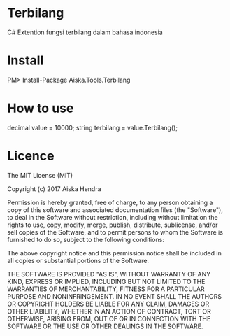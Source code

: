 # Terbilang
C# Extention fungsi terbilang dalam bahasa indonesia

# Install
PM> Install-Package Aiska.Tools.Terbilang

# How to use
decimal value = 10000;
string terbilang = value.Terbilang();

# Licence
The MIT License (MIT)

Copyright (c) 2017 Aiska Hendra

Permission is hereby granted, free of charge, to any person obtaining a copy of this software and associated documentation files (the "Software"), to deal in the Software without restriction, including without limitation the rights to use, copy, modify, merge, publish, distribute, sublicense, and/or sell copies of the Software, and to permit persons to whom the Software is furnished to do so, subject to the following conditions:

The above copyright notice and this permission notice shall be included in all copies or substantial portions of the Software.

THE SOFTWARE IS PROVIDED "AS IS", WITHOUT WARRANTY OF ANY KIND, EXPRESS OR IMPLIED, INCLUDING BUT NOT LIMITED TO THE WARRANTIES OF MERCHANTABILITY, FITNESS FOR A PARTICULAR PURPOSE AND NONINFRINGEMENT. IN NO EVENT SHALL THE AUTHORS OR COPYRIGHT HOLDERS BE LIABLE FOR ANY CLAIM, DAMAGES OR OTHER LIABILITY, WHETHER IN AN ACTION OF CONTRACT, TORT OR OTHERWISE, ARISING FROM, OUT OF OR IN CONNECTION WITH THE SOFTWARE OR THE USE OR OTHER DEALINGS IN THE SOFTWARE.
